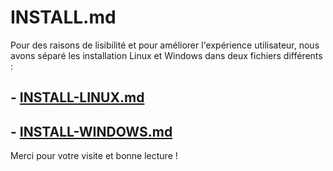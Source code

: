 # INSTALL.md

Pour des raisons de lisibilité et pour améliorer l'expérience utilisateur, nous avons séparé les installation Linux et Windows dans deux fichiers différents :
## - [INSTALL-LINUX.md](https://github.com/WildCodeSchool/TSSR-2411-P2-G3/blob/main/INSTALL-LINUX.md)
## - [INSTALL-WINDOWS.md](https://github.com/WildCodeSchool/TSSR-2411-P2-G3/blob/main/INSTALL-WINDOWS.md)

Merci pour votre visite et bonne lecture !





